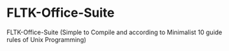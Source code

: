 # FLTK-Office-Suite
FLTK-Office-Suite (Simple to Compile and according to Minimalist 10 guide rules of Unix Programming)
